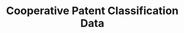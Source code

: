 ---
bigquery: https://console.cloud.google.com/bigquery?p=patents-public-data&d=cpc&page=dataset
citation: '“Cooperative Patent Classification” by the EPO and USPTO, for public use. '
contributors: EPO, USPTO
cost: None
description: Cooperative Patent Classification Data contains the scheme and definitions
  of the Cooperative Patent Classification system for classifying patent documents.
  The CPC is the result of a partnership between the EPO and the USPTO in their joint
  effort to develop a common, internationally compatible classification system for
  technical documents, in particular patent publications, which will be used by both
  offices in the patent granting process
documentation: https://www.cooperativepatentclassification.org/cpcSchemeAndDefinitions
last_edit: Mon, 04 Apr 2022 19:07:06 GMT
location: https://www.cooperativepatentclassification.org/index
maintained_by: USPTO, EPO
schema_fields: '[''additional_only'', ''status'', ''ipcConcordant'', ''dateRevised'',
  ''not_allocatable'', ''title_part'', ''ipc_concordant'', ''title_full'', ''application_references'',
  ''children'', ''informative_references'', ''child_groups'', ''limitingReferences'',
  ''childGroups'', ''residualReferences'', ''level'', ''breakdown_code'', ''sizeCache'',
  ''notAllocatable'', ''titlePart'', ''date_revised'', ''titleFull'', ''informativeReferences'',
  ''glossary'', ''residual_references'', ''definition'', ''parents'', ''applicationReferences'',
  ''breakdownCode'', ''limiting_references'', ''synonyms'', ''symbol'']'
shortname: cooperative_patent_classification
tags:
- patents
- science
title: Cooperative Patent Classification Data
uuid: 984374a7-16e9-4b35-9445-458daceb01bf
---